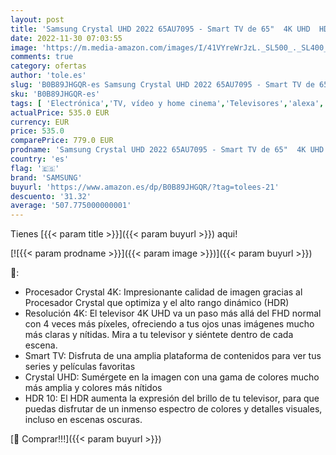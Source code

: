 ```yaml
---
layout: post
title: 'Samsung Crystal UHD 2022 65AU7095 - Smart TV de 65"  4K UHD  HDR 10  Procesador Crystal 4K  Q-Symphony  Sonido Inteligente y Compatible con Alexa'
date: 2022-11-30 07:03:55
image: 'https://m.media-amazon.com/images/I/41VYreWrJzL._SL500_._SL400_.jpg'
comments: true
category: ofertas
author: 'tole.es'
slug: 'B0B89JHGQR-es Samsung Crystal UHD 2022 65AU7095 - Smart TV de 65" 4K UHD...'
sku: 'B0B89JHGQR-es'
tags: [ 'Electrónica','TV, vídeo y home cinema','Televisores','alexa','samsung','🇪🇸', ]
actualPrice: 535.0 EUR
currency: EUR
price: 535.0
comparePrice: 779.0 EUR
prodname: 'Samsung Crystal UHD 2022 65AU7095 - Smart TV de 65"  4K UHD  HDR 10  Procesador Crystal 4K  Q-Symphony  Sonido Inteligente y Compatible con Alexa'
country: 'es'
flag: '🇪🇸'
brand: 'SAMSUNG'
buyurl: 'https://www.amazon.es/dp/B0B89JHGQR/?tag=tolees-21'
descuento: '31.32'
average: '507.775000000001'
---
```


Tienes [{{< param title >}}]({{< param buyurl >}}) aqui!

[![{{< param prodname >}}]({{< param image >}})]({{< param buyurl >}})

🔎:

- Procesador Crystal 4K: Impresionante calidad de imagen gracias al Procesador Crystal que optimiza y el alto rango dinámico (HDR)
- Resolución 4K: El televisor 4K UHD va un paso más allá del FHD normal con 4 veces más píxeles, ofreciendo a tus ojos unas imágenes mucho más claras y nítidas. Mira a tu televisor y siéntete dentro de cada escena.
- Smart TV: Disfruta de una amplia plataforma de contenidos para ver tus series y películas favoritas
- Crystal UHD: Sumérgete en la imagen con una gama de colores mucho más amplia y colores más nítidos
- HDR 10: El HDR aumenta la expresión del brillo de tu televisor, para que puedas disfrutar de un inmenso espectro de colores y detalles visuales, incluso en escenas oscuras.

[🛒 Comprar!!!]({{< param buyurl >}})
